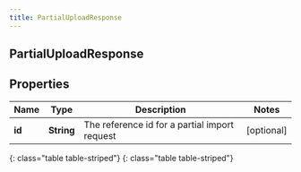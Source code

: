 ```yaml
---
title: PartialUploadResponse
---
```

## PartialUploadResponse


## Properties

| Name | Type | Description | Notes |
| ------------ | ------------- | ------------- | ------------- |
| **id** | **String** | The reference id for a partial import request |  [optional] |
{: class="table table-striped"}
{: class="table table-striped"}


